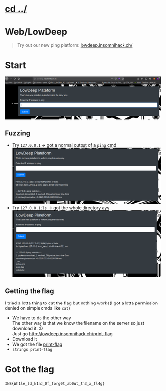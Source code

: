 # [cd ../](../index.md)
# Web/LowDeep

> Try out our new ping platform: [lowdeep.insomnihack.ch/](http://lowdeep.insomnihack.ch)

# Start  
![lowdeep1](lowdeep1.png)

## Fuzzing
- Try `127.0.0.1` -> got a normal output of a `ping` cmd  
![lowdeep2.png](lowdeep2.png)
- Try `127.0.0.1;ls` -> got the whole directory ayy  
![lowdeep3.png](lowdeep3.png)

## Getting the flag
I tried a lotta thing to cat the flag but nothing works(I got a lotta permission denied on simple cmds like `cat`)  
- We have to do the other way  
The other way is that we know the filename on the server so just download it. :D  
Just go http://lowdeep.insomnihack.ch/print-flag  
- Download it
- We got the file [print-flag](print-flag)
- `strings print-flag`

# Got the flag 
`INS{Wh1le_ld_k1nd_0f_forg0t_ab0ut_th3_x_fl4g}`
